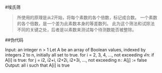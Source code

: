 #埃氏筛
>所使用的原理是从2开始，将每个素数的各个倍数，标记成合数。
一个素数的各个倍数，是一个差为此素数本身的等差数列。
此为这个筛法和试除法不同的关键之处，后者是以素数来测试每个待测数能否被整除。
>
##伪代码
>

Input: an integer n > 1
Let A be an array of Boolean values, indexed by integers 2 to n,
initially all set to true.
for i = 2, 3, 4, ..., not exceeding √n:
if A[i] is true:
for j = i2, i2+i, i2+2i, i2+3i, ..., not exceeding n :
A[j] := false
Output: all i such that A[i] is true

